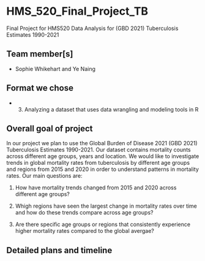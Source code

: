 # HMS_520_Final_Project_TB
Final Project for HMS520 Data Analysis for (GBD 2021) Tuberculosis Estimates 1990-2021

## Team member[s]

- Sophie Whikehart and Ye Naing 

## Format we chose 

- 3. Analyzing a dataset that uses data wrangling and modeling tools in R

## Overall goal of project 

In our project we plan to use the Global Burden of Disease 2021 (GBD 2021) Tuberculosis Estimates 1990-2021. 
Our dataset contains mortality counts across different age groups, years and location. We would like to investigate trends in global mortality rates from tuberculosis by different 
age groups and regions from 2015 and 2020 in order to understand patterns in mortality rates. Our main questions are:

1. How have mortality trends changed from 2015 and 2020 across different age groups?

2. Whigh regions have seen the largest change in mortality rates over time and how do these trends compare across age groups?

3. Are there specific age groups or regions that consistently experience higher mortality rates compared to the global avergae? 

## Detailed plans and timeline 